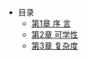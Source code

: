 - 目录
  - [第1章 序   言](chapter1/chapter1.md)
  - [第2章 可学性](chapter2/chapter2.md)
  - [第3章 复杂度](chapter3/chapter3.md)


